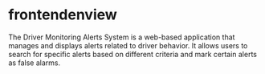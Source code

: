 # frontendenview
The Driver Monitoring Alerts System is a web-based application that manages and displays alerts related to driver behavior. It allows users to search for specific alerts based on different criteria and mark certain alerts as false alarms.
